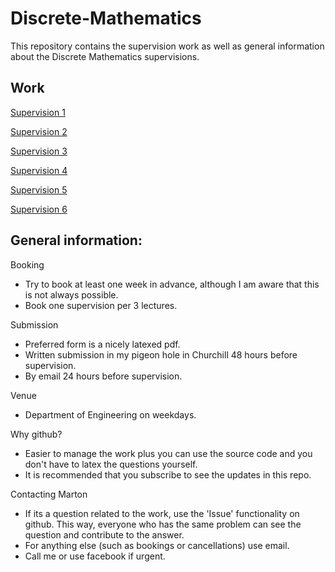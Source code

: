 # Discrete-Mathematics

This repository contains the supervision work as well as general information about the Discrete Mathematics supervisions.

## Work

[Supervision 1](supervision_1/supervision_1.pdf)

[Supervision 2](supervision_2/supervision_2.pdf)

[Supervision 3](supervision_3/supervision_3.pdf)

[Supervision 4](supervision_4/supervision_4.pdf)

[Supervision 5](supervision_5/supervision_5.pdf)

[Supervision 6](supervision_6/supervision_6.pdf)

## General information:
Booking
* Try to book at least one week in advance, although I am aware that this is not always possible.
* Book one supervision per 3 lectures.

Submission
* Preferred form is a nicely latexed pdf.
* Written submission in my pigeon hole in Churchill 48 hours before supervision.
* By email 24 hours before supervision.

Venue
* Department of Engineering on weekdays.

Why github?
* Easier to manage the work plus you can use the source code and you don't have to latex the questions yourself.
* It is recommended that you subscribe to see the updates in this repo.

Contacting Marton
* If its a question related to the work, use the 'Issue' functionality on github. This way, everyone who has the same problem can see the question and contribute to the answer.
* For anything else (such as bookings or cancellations) use email.
* Call me or use facebook if urgent.
